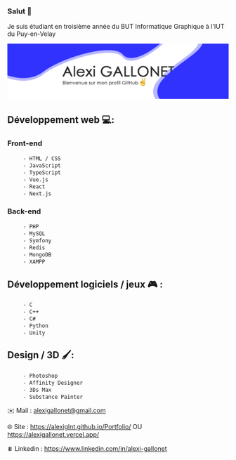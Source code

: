### Salut 👋

Je suis étudiant en troisième année du BUT Informatique Graphique à l'IUT du Puy-en-Velay

![alt text](https://github.com/alexiglnt/alexiglnt/blob/main/img/banniere.png?raw=true)

   ## Développement web 💻: 
   
   
   ### Front-end   
         - HTML / CSS
         - JavaScript
         - TypeScript
         - Vue.js
         - React 
         - Next.js
         
   ### Back-end   
         - PHP
         - MySQL
         - Symfony
         - Redis
         - MongoDB
         - XAMPP

   ## Développement logiciels / jeux 🎮 :
      
         - C
         - C++
         - C#
         - Python
         - Unity

   ## Design / 3D 🖌️:
      
         - Photoshop
         - Affinity Designer
         - 3Ds Max
         - Substance Painter
    
✉️ Mail : alexigallonet@gmail.com

🌐 Site : https://alexiglnt.github.io/Portfolio/ OU https://alexigallonet.vercel.app/

⏸️ Linkedin : https://www.linkedin.com/in/alexi-gallonet


<!--
**alexiglnt/alexiglnt** is a ✨ _special_ ✨ repository because its `README.md` (this file) appears on your GitHub profile.

Here are some ideas to get you started:

- 🔭 I’m currently working on ...
- 🌱 I’m currently learning ...
- 👯 I’m looking to collaborate on ...
- 🤔 I’m looking for help with ...
- 💬 Ask me about ...
- 📫 How to reach me: ...
- 😄 Pronouns: ...
- ⚡ Fun fact: ...
-->

